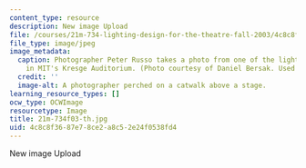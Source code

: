 ```yaml
---
content_type: resource
description: New image Upload
file: /courses/21m-734-lighting-design-for-the-theatre-fall-2003/4c8c8f3687e78ce2a8c52e24f0538fd4_21m-734f03-th.jpg
file_type: image/jpeg
image_metadata:
  caption: Photographer Peter Russo takes a photo from one of the lighting catwalks
    in MIT's Kresge Auditorium. (Photo courtesy of Daniel Bersak. Used with permission.)
  credit: ''
  image-alt: A photographer perched on a catwalk above a stage.
learning_resource_types: []
ocw_type: OCWImage
resourcetype: Image
title: 21m-734f03-th.jpg
uid: 4c8c8f36-87e7-8ce2-a8c5-2e24f0538fd4
---
```

New image Upload

